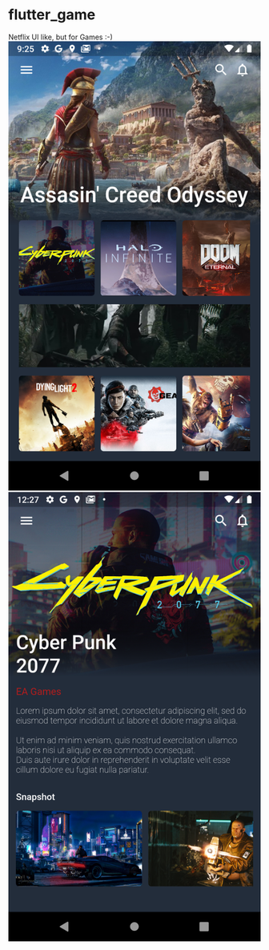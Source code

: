 # flutter_game

Netflix UI like, but for Games :-)
![homepage](./screenshots/homepage.png)
![detail](./screenshots/detail.png)
